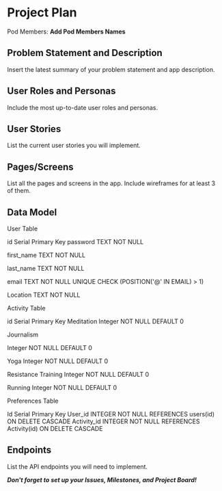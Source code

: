 # Project Plan

Pod Members: **Add Pod Members Names**

## Problem Statement and Description

Insert the latest summary of your problem statement and app description.

## User Roles and Personas

Include the most up-to-date user roles and personas.

## User Stories

List the current user stories you will implement.

## Pages/Screens

List all the pages and screens in the app. Include wireframes for at least 3 of them.

## Data Model


User Table

id
Serial Primary Key
password
TEXT NOT NULL


first_name
TEXT NOT NULL


last_name
TEXT NOT NULL


email
TEXT NOT NULL UNIQUE CHECK (POSITION('@' IN EMAIL) > 1)


Location 
TEXT NOT NULL





Activity Table 

id
Serial Primary Key
Meditation
Integer NOT NULL DEFAULT 0


Journalism


Integer NOT NULL DEFAULT 0


Yoga
Integer NOT NULL DEFAULT 0


Resistance Training
Integer NOT NULL DEFAULT 0


Running
Integer NOT NULL DEFAULT 0








Preferences Table

Id 
Serial Primary Key
User_id
INTEGER NOT NULL REFERENCES users(id) ON DELETE CASCADE
Activity_id
INTEGER NOT NULL REFERENCES Activity(id) ON DELETE CASCADE






## Endpoints

List the API endpoints you will need to implement.

***Don't forget to set up your Issues, Milestones, and Project Board!***
